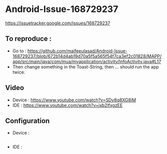 # Android-Issue-168729237
https://issuetracker.google.com/issues/168729237

## To reproduce :
 - Go to : https://github.com/maifeeulasad/Android-Issue-168729237/blob/672b14d4ab19d70a5f5a565f54f7ca3ef2c01828/MAPP/app/src/main/java/com/mua/myapplication/activity/InfoActivity.java#L17
 - Then change something in the Toast-String, then ... should run the app twice.
 
## Video
 - Device : https://www.youtube.com/watch?v=SDy8q8XG8iM
 - IDE : https://www.youtube.com/watch?v=jxb2lfxgzEE
 
## Configuration 
 - Device :
  ```
  ```
 - IDE :
  ```
  ```
